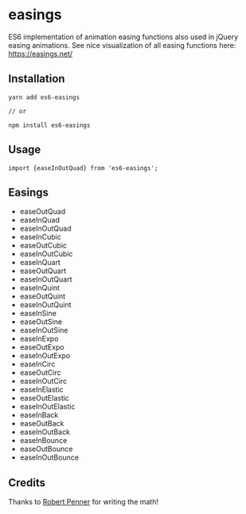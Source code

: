 # easings
ES6 implementation of animation easing functions also used in jQuery easing animations.
See nice visualization of all easing functions here: https://easings.net/

## Installation

```
yarn add es6-easings

// or

npm install es6-easings
```

## Usage

```
import {easeInOutQuad} from 'es6-easings';
```

## Easings

- easeOutQuad
- easeInQuad
- easeInOutQuad
- easeInCubic
- easeOutCubic
- easeInOutCubic
- easeInQuart
- easeOutQuart
- easeInOutQuart
- easeInQuint
- easeOutQuint
- easeInOutQuint
- easeInSine
- easeOutSine
- easeInOutSine
- easeInExpo
- easeOutExpo
- easeInOutExpo
- easeInCirc
- easeOutCirc
- easeInOutCirc
- easeInElastic
- easeOutElastic
- easeInOutElastic
- easeInBack
- easeOutBack
- easeInOutBack
- easeInBounce
- easeOutBounce
- easeInOutBounce

## Credits 
Thanks to [Robert Penner](http://robertpenner.com/easing/) for writing the math!
